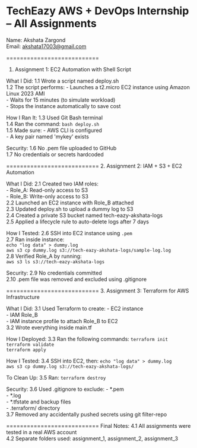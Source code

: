 # TechEazy AWS + DevOps Internship – All Assignments

Name: Akshata Zargond  
Email: akshata17003@gmail.com  

===========================
1. Assignment 1: EC2 Automation with Shell Script

What I Did:
1.1 Wrote a script named deploy.sh  
1.2 The script performs:
    - Launches a t2.micro EC2 instance using Amazon Linux 2023 AMI  
    - Waits for 15 minutes (to simulate workload)  
    - Stops the instance automatically to save cost  

How I Ran It:
1.3 Used Git Bash terminal  
1.4 Ran the command: `bash deploy.sh`  
1.5 Made sure:
    - AWS CLI is configured  
    - A key pair named 'mykey' exists  

Security:
1.6 No .pem file uploaded to GitHub  
1.7 No credentials or secrets hardcoded  

===========================
2. Assignment 2: IAM + S3 + EC2 Automation

What I Did:
2.1 Created two IAM roles:  
    - Role_A: Read-only access to S3  
    - Role_B: Write-only access to S3  
2.2 Launched an EC2 instance with Role_B attached  
2.3 Updated deploy.sh to upload a dummy log to S3  
2.4 Created a private S3 bucket named tech-eazy-akshata-logs  
2.5 Applied a lifecycle rule to auto-delete logs after 7 days  

How I Tested:
2.6 SSH into EC2 instance using `.pem`  
2.7 Ran inside instance:  
    `echo "log data" > dummy.log`  
    `aws s3 cp dummy.log s3://tech-eazy-akshata-logs/sample-log.log`  
2.8 Verified Role_A by running:  
    `aws s3 ls s3://tech-eazy-akshata-logs`  

Security:
2.9 No credentials committed  
2.10 .pem file was removed and excluded using .gitignore  

===========================
3. Assignment 3: Terraform for AWS Infrastructure

What I Did:
3.1 Used Terraform to create:
    - EC2 instance  
    - IAM Role_B  
    - IAM instance profile to attach Role_B to EC2  
3.2 Wrote everything inside main.tf  

How I Deployed:
3.3 Ran the following commands:
    `terraform init`  
    `terraform validate`  
    `terraform apply`  

How I Tested:
3.4 SSH into EC2, then:
    `echo "log data" > dummy.log`  
    `aws s3 cp dummy.log s3://tech-eazy-akshata-logs/`  

To Clean Up:
3.5 Ran: `terraform destroy`  

Security:
3.6 Used .gitignore to exclude:
    - *.pem  
    - *.log  
    - *.tfstate and backup files  
    - .terraform/ directory  
3.7 Removed any accidentally pushed secrets using git filter-repo  

===========================
Final Notes:
4.1 All assignments were tested in a real AWS account  
4.2 Separate folders used: assignment_1, assignment_2, assignment_3  
 





